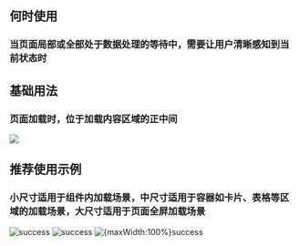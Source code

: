 ## 何时使用

### 当页面局部或全部处于数据处理的等待中，需要让用户清晰感知到当前状态时

## 基础用法

### 页面加载时，位于加载内容区域的正中间

![](001)

## 推荐使用示例

### 小尺寸适用于组件内加载场景，中尺寸适用于容器如卡片、表格等区域的加载场景，大尺寸适用于页面全屏加载场景

![success](002)
![success](003)
![{maxWidth:100%}success](004)
